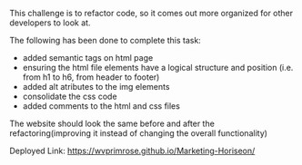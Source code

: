 This challenge is to refactor code, so it comes out more organized for other developers to look at.

The following has been done to complete this task:
* added semantic tags on html page
* ensuring the html file elements have a logical structure and position (i.e. from h1 to h6, from header to footer)
* added alt atributes to the img elements
* consolidate the css code
* added comments to the html and css files

The website should look the same before and after the refactoring(improving it instead of changing the overall functionality)

[](../00-ScreenShots/01-Challenge-Screenshot.png)

Deployed Link: https://wvprimrose.github.io/Marketing-Horiseon/